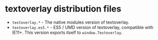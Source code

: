 # textoverlay distribution files

* `textoverlay.*` - The native modules version of textoverlay.
* `textoverlay.es5.*` - ES5 / UMD version of textoverlay, compatible with IE11+.
   This version exports itself to `window.Textoverlay`.
